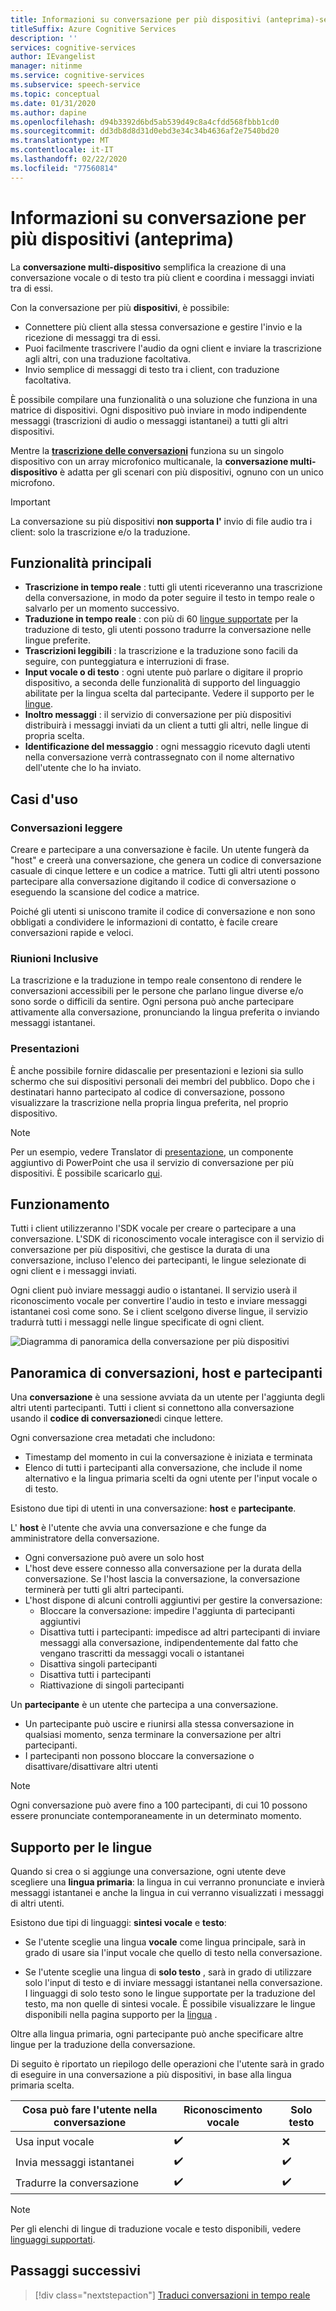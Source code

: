 ```yaml
---
title: Informazioni su conversazione per più dispositivi (anteprima)-servizio riconoscimento vocale
titleSuffix: Azure Cognitive Services
description: ''
services: cognitive-services
author: IEvangelist
manager: nitinme
ms.service: cognitive-services
ms.subservice: speech-service
ms.topic: conceptual
ms.date: 01/31/2020
ms.author: dapine
ms.openlocfilehash: d94b3392d6bd5ab539d49c8a4cfdd568fbbb1cd0
ms.sourcegitcommit: dd3db8d8d31d0ebd3e34c34b4636af2e7540bd20
ms.translationtype: MT
ms.contentlocale: it-IT
ms.lasthandoff: 02/22/2020
ms.locfileid: "77560814"
---
```

# <a name="about-multi-device-conversation-preview"></a>Informazioni su conversazione per più dispositivi (anteprima)

La **conversazione multi-dispositivo** semplifica la creazione di una conversazione vocale o di testo tra più client e coordina i messaggi inviati tra di essi.

Con la conversazione per più **dispositivi**, è possibile:

- Connettere più client alla stessa conversazione e gestire l'invio e la ricezione di messaggi tra di essi.
- Puoi facilmente trascrivere l'audio da ogni client e inviare la trascrizione agli altri, con una traduzione facoltativa.
- Invio semplice di messaggi di testo tra i client, con traduzione facoltativa.

È possibile compilare una funzionalità o una soluzione che funziona in una matrice di dispositivi. Ogni dispositivo può inviare in modo indipendente messaggi (trascrizioni di audio o messaggi istantanei) a tutti gli altri dispositivi.

Mentre la [**trascrizione delle conversazioni**](conversation-transcription.md) funziona su un singolo dispositivo con un array microfonico multicanale, la **conversazione multi-dispositivo** è adatta per gli scenari con più dispositivi, ognuno con un unico microfono.

>[!IMPORTANT]
> La conversazione su più dispositivi **non supporta l'** invio di file audio tra i client: solo la trascrizione e/o la traduzione.

## <a name="key-features"></a>Funzionalità principali

- **Trascrizione in tempo reale** : tutti gli utenti riceveranno una trascrizione della conversazione, in modo da poter seguire il testo in tempo reale o salvarlo per un momento successivo.
- **Traduzione in tempo reale** : con più di 60 [lingue supportate](language-support.md#text-languages) per la traduzione di testo, gli utenti possono tradurre la conversazione nelle lingue preferite.
- **Trascrizioni leggibili** : la trascrizione e la traduzione sono facili da seguire, con punteggiatura e interruzioni di frase.
- **Input vocale o di testo** : ogni utente può parlare o digitare il proprio dispositivo, a seconda delle funzionalità di supporto del linguaggio abilitate per la lingua scelta dal partecipante. Vedere il supporto per le [lingue](language-support.md#speech-to-text).
- **Inoltro messaggi** : il servizio di conversazione per più dispositivi distribuirà i messaggi inviati da un client a tutti gli altri, nelle lingue di propria scelta.
- **Identificazione del messaggio** : ogni messaggio ricevuto dagli utenti nella conversazione verrà contrassegnato con il nome alternativo dell'utente che lo ha inviato.

## <a name="use-cases"></a>Casi d'uso

### <a name="lightweight-conversations"></a>Conversazioni leggere

Creare e partecipare a una conversazione è facile. Un utente fungerà da "host" e creerà una conversazione, che genera un codice di conversazione casuale di cinque lettere e un codice a matrice. Tutti gli altri utenti possono partecipare alla conversazione digitando il codice di conversazione o eseguendo la scansione del codice a matrice. 

Poiché gli utenti si uniscono tramite il codice di conversazione e non sono obbligati a condividere le informazioni di contatto, è facile creare conversazioni rapide e veloci.

### <a name="inclusive-meetings"></a>Riunioni Inclusive

La trascrizione e la traduzione in tempo reale consentono di rendere le conversazioni accessibili per le persone che parlano lingue diverse e/o sono sorde o difficili da sentire. Ogni persona può anche partecipare attivamente alla conversazione, pronunciando la lingua preferita o inviando messaggi istantanei.

### <a name="presentations"></a>Presentazioni

È anche possibile fornire didascalie per presentazioni e lezioni sia sullo schermo che sui dispositivi personali dei membri del pubblico. Dopo che i destinatari hanno partecipato al codice di conversazione, possono visualizzare la trascrizione nella propria lingua preferita, nel proprio dispositivo.

> [!NOTE]
> Per un esempio, vedere Translator di [presentazione](https://www.microsoft.com/translator/apps/presentation-translator/), un componente aggiuntivo di PowerPoint che usa il servizio di conversazione per più dispositivi. È possibile scaricarlo [qui](https://www.microsoft.com/download/details.aspx?id=55024).

## <a name="how-it-works"></a>Funzionamento

Tutti i client utilizzeranno l'SDK vocale per creare o partecipare a una conversazione. L'SDK di riconoscimento vocale interagisce con il servizio di conversazione per più dispositivi, che gestisce la durata di una conversazione, incluso l'elenco dei partecipanti, le lingue selezionate di ogni client e i messaggi inviati.  

Ogni client può inviare messaggi audio o istantanei. Il servizio userà il riconoscimento vocale per convertire l'audio in testo e inviare messaggi istantanei così come sono. Se i client scelgono diverse lingue, il servizio tradurrà tutti i messaggi nelle lingue specificate di ogni client.

![Diagramma di panoramica della conversazione per più dispositivi](media/scenarios/multi-device-conversation.png)

## <a name="overview-of-conversation-host-and-participant"></a>Panoramica di conversazioni, host e partecipanti

Una **conversazione** è una sessione avviata da un utente per l'aggiunta degli altri utenti partecipanti. Tutti i client si connettono alla conversazione usando il **codice di conversazione**di cinque lettere.

Ogni conversazione crea metadati che includono:
-   Timestamp del momento in cui la conversazione è iniziata e terminata
-   Elenco di tutti i partecipanti alla conversazione, che include il nome alternativo e la lingua primaria scelti da ogni utente per l'input vocale o di testo.


Esistono due tipi di utenti in una conversazione: **host** e **partecipante**.

L' **host** è l'utente che avvia una conversazione e che funge da amministratore della conversazione.
- Ogni conversazione può avere un solo host
- L'host deve essere connesso alla conversazione per la durata della conversazione. Se l'host lascia la conversazione, la conversazione terminerà per tutti gli altri partecipanti.
- L'host dispone di alcuni controlli aggiuntivi per gestire la conversazione: 
    - Bloccare la conversazione: impedire l'aggiunta di partecipanti aggiuntivi
    - Disattiva tutti i partecipanti: impedisce ad altri partecipanti di inviare messaggi alla conversazione, indipendentemente dal fatto che vengano trascritti da messaggi vocali o istantanei
    - Disattiva singoli partecipanti
    - Disattiva tutti i partecipanti
    - Riattivazione di singoli partecipanti

Un **partecipante** è un utente che partecipa a una conversazione.
- Un partecipante può uscire e riunirsi alla stessa conversazione in qualsiasi momento, senza terminare la conversazione per altri partecipanti.
- I partecipanti non possono bloccare la conversazione o disattivare/disattivare altri utenti

> [!NOTE]
> Ogni conversazione può avere fino a 100 partecipanti, di cui 10 possono essere pronunciate contemporaneamente in un determinato momento.

## <a name="language-support"></a>Supporto per le lingue

Quando si crea o si aggiunge una conversazione, ogni utente deve scegliere una **lingua primaria**: la lingua in cui verranno pronunciate e invierà messaggi istantanei e anche la lingua in cui verranno visualizzati i messaggi di altri utenti.

Esistono due tipi di linguaggi: **sintesi vocale** e **testo**:
- Se l'utente sceglie una lingua **vocale** come lingua principale, sarà in grado di usare sia l'input vocale che quello di testo nella conversazione.

- Se l'utente sceglie una lingua di **solo testo** , sarà in grado di utilizzare solo l'input di testo e di inviare messaggi istantanei nella conversazione. I linguaggi di solo testo sono le lingue supportate per la traduzione del testo, ma non quelle di sintesi vocale. È possibile visualizzare le lingue disponibili nella pagina supporto per la [lingua](supported-languages.md) .

Oltre alla lingua primaria, ogni partecipante può anche specificare altre lingue per la traduzione della conversazione.

Di seguito è riportato un riepilogo delle operazioni che l'utente sarà in grado di eseguire in una conversazione a più dispositivi, in base alla lingua primaria scelta.


| Cosa può fare l'utente nella conversazione | Riconoscimento vocale | Solo testo |
|-----------------------------------|----------------|------|
| Usa input vocale | ✔️ | ❌ |
| Invia messaggi istantanei | ✔️ | ✔️ |
| Tradurre la conversazione | ✔️ | ✔️ |

> [!NOTE]
> Per gli elenchi di lingue di traduzione vocale e testo disponibili, vedere [linguaggi supportati](supported-languages.md).



## <a name="next-steps"></a>Passaggi successivi

> [!div class="nextstepaction"]
> [Traduci conversazioni in tempo reale](quickstarts/multi-device-conversation.md)
